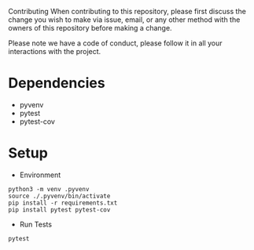 Contributing
When contributing to this repository, please first discuss the change you wish to make via issue, email, or any other method with the owners of this repository before making a change.

Please note we have a code of conduct, please follow it in all your interactions with the project.


Dependencies
============
* pyvenv
* pytest
* pytest-cov


Setup
=====
* Environment
```
python3 -m venv .pyvenv
source ./.pyvenv/bin/activate
pip install -r requirements.txt
pip install pytest pytest-cov 
```

* Run Tests
```
pytest
```